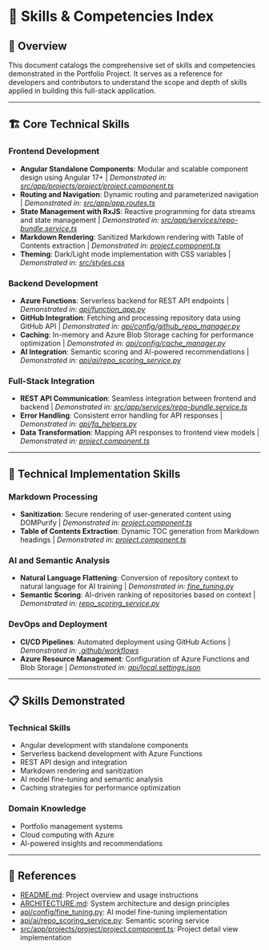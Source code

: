 # 🎯 Skills & Competencies Index

## 📖 Overview

This document catalogs the comprehensive set of skills and competencies demonstrated in the Portfolio Project. It serves as a reference for developers and contributors to understand the scope and depth of skills applied in building this full-stack application.

---

## 🏗️ Core Technical Skills

### Frontend Development
- **Angular Standalone Components**: Modular and scalable component design using Angular 17+ | *Demonstrated in: [src/app/projects/project/project.component.ts](./src/app/projects/project/project.component.ts)*
- **Routing and Navigation**: Dynamic routing and parameterized navigation | *Demonstrated in: [src/app/app.routes.ts](./src/app/app.routes.ts)*
- **State Management with RxJS**: Reactive programming for data streams and state management | *Demonstrated in: [src/app/services/repo-bundle.service.ts](./src/app/services/repo-bundle.service.ts)*
- **Markdown Rendering**: Sanitized Markdown rendering with Table of Contents extraction | *Demonstrated in: [project.component.ts](./src/app/projects/project/project.component.ts)*
- **Theming**: Dark/Light mode implementation with CSS variables | *Demonstrated in: [src/styles.css](./src/styles.css)*

### Backend Development
- **Azure Functions**: Serverless backend for REST API endpoints | *Demonstrated in: [api/function_app.py](./api/function_app.py)*
- **GitHub Integration**: Fetching and processing repository data using GitHub API | *Demonstrated in: [api/config/github_repo_manager.py](./api/config/github_repo_manager.py)*
- **Caching**: In-memory and Azure Blob Storage caching for performance optimization | *Demonstrated in: [api/config/cache_manager.py](./api/config/cache_manager.py)*
- **AI Integration**: Semantic scoring and AI-powered recommendations | *Demonstrated in: [api/ai/repo_scoring_service.py](./api/ai/repo_scoring_service.py)*

### Full-Stack Integration
- **REST API Communication**: Seamless integration between frontend and backend | *Demonstrated in: [src/app/services/repo-bundle.service.ts](./src/app/services/repo-bundle.service.ts)*
- **Error Handling**: Consistent error handling for API responses | *Demonstrated in: [api/fa_helpers.py](./api/fa_helpers.py)*
- **Data Transformation**: Mapping API responses to frontend view models | *Demonstrated in: [project.component.ts](./src/app/projects/project/project.component.ts)*

---

## 🔧 Technical Implementation Skills

### Markdown Processing
- **Sanitization**: Secure rendering of user-generated content using DOMPurify | *Demonstrated in: [project.component.ts](./src/app/projects/project/project.component.ts)*
- **Table of Contents Extraction**: Dynamic TOC generation from Markdown headings | *Demonstrated in: [project.component.ts](./src/app/projects/project/project.component.ts)*

### AI and Semantic Analysis
- **Natural Language Flattening**: Conversion of repository context to natural language for AI training | *Demonstrated in: [fine_tuning.py](./api/config/fine_tuning.py)*
- **Semantic Scoring**: AI-driven ranking of repositories based on context | *Demonstrated in: [repo_scoring_service.py](./api/ai/repo_scoring_service.py)*

### DevOps and Deployment
- **CI/CD Pipelines**: Automated deployment using GitHub Actions | *Demonstrated in: [.github/workflows](./.github/workflows)*
- **Azure Resource Management**: Configuration of Azure Functions and Blob Storage | *Demonstrated in: [api/local.settings.json](./api/local.settings.json)*

---

## 📋 Skills Demonstrated

### Technical Skills
- Angular development with standalone components
- Serverless backend development with Azure Functions
- REST API design and integration
- Markdown rendering and sanitization
- AI model fine-tuning and semantic analysis
- Caching strategies for performance optimization

### Domain Knowledge
- Portfolio management systems
- Cloud computing with Azure
- AI-powered insights and recommendations

---

## 📄 References

- [README.md](./README.md): Project overview and usage instructions
- [ARCHITECTURE.md](./ARCHITECTURE.md): System architecture and design principles
- [api/config/fine_tuning.py](./api/config/fine_tuning.py): AI model fine-tuning implementation
- [api/ai/repo_scoring_service.py](./api/ai/repo_scoring_service.py): Semantic scoring service
- [src/app/projects/project/project.component.ts](./src/app/projects/project/project.component.ts): Project detail view implementation
